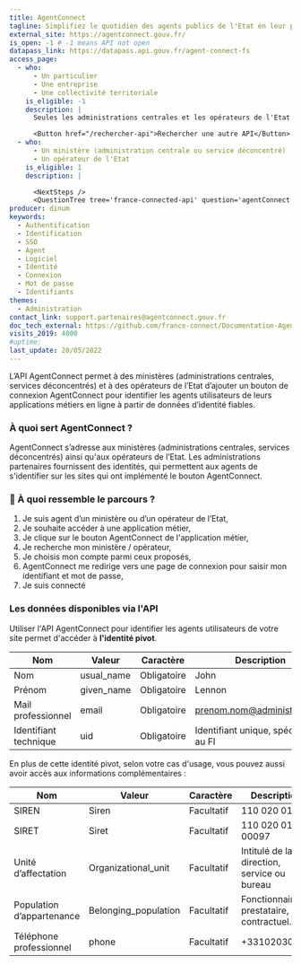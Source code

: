 ```yaml
---
title: AgentConnect
tagline: Simplifiez le quotidien des agents publics de l'Etat en leur permettant d’utiliser un même identifiant et mot de passe pour accéder à leurs services en ligne.
external_site: https://agentconnect.gouv.fr/
is_open: -1 # -1 means API not open
datapass_link: https://datapass.api.gouv.fr/agent-connect-fs
access_page:
  - who:
      - Un particulier
      - Une entreprise
      - Une collectivité territoriale
    is_eligible: -1
    description: |
      Seules les administrations centrales et les opérateurs de l'Etat sont habilités à utiliser l'API AgentConnect ou intégrer le bouton AgentConnect.

      <Button href="/rechercher-api">Rechercher une autre API</Button>
  - who:
      - Un ministère (administration centrale ou service déconcentré)
      - Un opérateur de l'Etat
    is_eligible: 1
    description: |

      <NextSteps />
      <QuestionTree tree='france-connected-api' question='agentConnect' />
producer: dinum
keywords:
  - Authentification
  - Identification
  - SSO
  - Agent
  - Logiciel
  - Identité
  - Connexion
  - Mot de passe
  - Identifiants
themes:
  - Administration
contact_link: support.partenaires@agentconnect.gouv.fr
doc_tech_external: https://github.com/france-connect/Documentation-AgentConnect
visits_2019: 4000
#uptime:
last_update: 20/05/2022
---
```


L’API AgentConnect permet à des ministères (administrations centrales, services déconcentrés) et à des opérateurs de l’Etat d’ajouter un bouton de connexion AgentConnect pour identifier les agents utilisateurs de leurs applications métiers en ligne à partir de données d’identité fiables.

### À quoi sert AgentConnect ?

AgentConnect s’adresse aux ministères (administrations centrales, services déconcentrés) ainsi qu'aux opérateurs de l’Etat.
Les administrations partenaires fournissent des identités, qui permettent aux agents de s'identifier sur les sites qui ont implémenté le bouton AgentConnect.

### 🔎 À quoi ressemble le parcours ?

1. Je suis agent d’un ministère ou d’un opérateur de l’Etat,
2. Je souhaite accéder à une application métier,
3. Je clique sur le bouton AgentConnect de l'application métier,
4. Je recherche mon ministère / opérateur,
5. Je choisis mon compte parmi ceux proposés,
6. AgentConnect me redirige vers une page de connexion pour saisir mon identifiant et mot de passe,
7. Je suis connecté

### Les données disponibles via l'API

Utiliser l'API AgentConnect pour identifier les agents utilisateurs de votre site permet d'accéder à **l'identité pivot**.

| Nom                       | Valeur                   |Caractère                |Description                                 |
| ------------------------- | -------------------------|-------------------------|--------------------------------------------|
| Nom                       | usual_name               |Obligatoire              |John                                        |
| Prénom                    | given_name               |Obligatoire              |Lennon                                      |
| Mail professionnel        | email                    |Obligatoire              |prenom.nom@administration.fr                |
| Identifiant technique     | uid                      |Obligatoire              |Identifiant unique, spécifique au FI        |

En plus de cette identité pivot, selon votre cas d'usage, vous pouvez aussi avoir accès aux informations complémentaires :

| Nom                       | Valeur                   |Caractère                |Description                                 |
| ------------------------- | ------------------------ |-------------------------|--------------------------------------------|
| SIREN                     | Siren                    |Facultatif               |110 020 013                                 |
| SIRET                     | Siret                    |Facultatif               |110 020 013 00097                           |
| Unité d’affectation       | Organizational_unit      |Facultatif               |Intitulé de la direction, service ou bureau |
| Population d’appartenance | Belonging_population     |Facultatif               |Fonctionnaire, prestataire, contractuel...  |
| Téléphone professionnel   | phone                    |Facultatif               |+33102030405                                |
